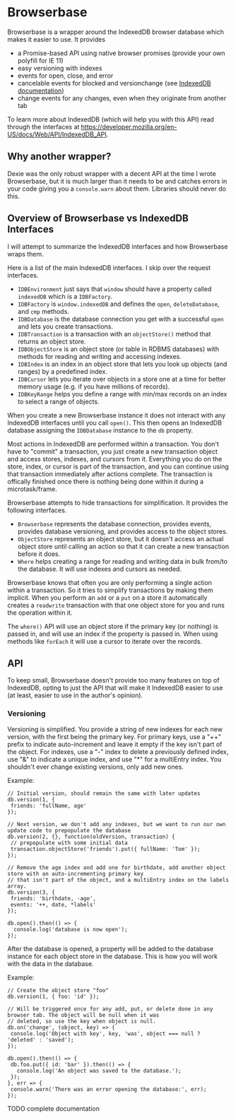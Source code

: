 # Browserbase

Browserbase is a wrapper around the IndexedDB browser database which makes it easier to use. It provides
* a Promise-based API using native browser promises (provide your own polyfill for IE 11)
* easy versioning with indexes
* events for open, close, and error
* cancelable events for blocked and versionchange (see [IndexedDB documentation](https://developer.mozilla.org/en-US/docs/Web/API/IDBDatabase/onversionchange))
* change events for any changes, even when they originate from another tab

To learn more about IndexedDB (which will help you with this API) read through the interfaces at
https://developer.mozilla.org/en-US/docs/Web/API/IndexedDB_API.

## Why another wrapper?

Dexie was the only robust wrapper with a decent API at the time I wrote Browserbase, but it is much larger than it needs
to be and catches errors in your code giving you a `console.warn` about them. Libraries should never do this.

## Overview of Browserbase vs IndexedDB Interfaces

I will attempt to summarize the IndexedDB interfaces and how Browserbase wraps them.

Here is a list of the main IndexedDB interfaces. I skip over the request interfaces.

* `IDBEnvironment` just says that `window` should have a property called `indexedDB` which is a `IDBFactory`.
* `IDBFactory` is `window.indexedDB` and defines the `open`, `deleteDatabase`, and `cmp` methods.
* `IDBDatabase` is the database connection you get with a successful `open` and lets you create transactions.
* `IDBTransaction` is a transaction with an `objectStore()` method that returns an object store.
* `IDBObjectStore` is an object store (or table in RDBMS databases) with methods for reading and writing and accessing indexes.
* `IDBIndex` is an index in an object store that lets you look up objects (and ranges) by a predefined index.
* `IDBCursor` lets you iterate over objects in a store one at a time for better memory usage (e.g. if you have millions of records).
* `IDBKeyRange` helps you define a range with min/max records on an index to select a range of objects.

When you create a new Browserbase instance it does not interact with any IndexedDB interfaces until you call `open()`.
This then opens an IndexedDB database assigning the `IDBDatabase` instance to the `db` property.

Most actions in IndexedDB are performed within a transaction. You don't have to "commit" a transaction, you just create
a new transaction object and access stores, indexes, and cursors from it. Everything you do on the store, index, or
cursor is part of the transaction, and you can continue using that transaction immediately after actions complete. The
transaction is offically finished once there is nothing being done within it during a microtask/frame.

Browserbase attempts to hide transactions for simplification. It provides the following interfaces.

* `Browserbase` represents the database connection, provides events, provides database versioning, and provides access to
  the object stores.
* `ObjectStore` represents an object store, but it doesn't access an actual object store until calling an action so that
  it can create a new transaction before it does.
* `Where` helps creating a range for reading and writing data in bulk from/to the database. It will use indexes and
  cursors as needed.

Browserbase knows that often you are only performing a single action within a transaction. So it tries to simplify
transactions by making them implicit. When you perform an `add` or a `put` on a store it automatically creates a
`readwrite` transaction with that one object store for you and runs the operation within it.

The `where()` API will use an object store if the primary key (or nothing) is passed in, and will use an index if the
property is passed in. When using methods like `forEach` it will use a cursor to iterate over the records.

## API

To keep small, Browserbase doesn't provide too many features on top of IndexedDB, opting to just the API that will make it
IndexedDB easier to use (at least, easier to use in the author's opinion).

### Versioning

Versioning is simplified. You provide a string of new indexes for each new version, with the first being the primary
key. For primary keys, use a "++" prefix to indicate auto-increment and leave it empty if the key isn't part of the
object. For indexes, use a "-" index to delete a previously defined index, use "&" to indicate a unique index, and use
"*" for a multiEntry index. You shouldn't ever change existing versions, only add new ones.

Example:

```
// Initial version, should remain the same with later updates
db.version(1, {
 friends: 'fullName, age'
});

// Next version, we don't add any indexes, but we want to run our own update code to prepopulate the database
db.version(2, {}, function(oldVersion, transaction) {
 // prepopulate with some initial data
 transaction.objectStore('friends').put({ fullName: 'Tom' });
});

// Remove the age index and add one for birthdate, add another object store with an auto-incrementing primary key
// that isn't part of the object, and a multiEntry index on the labels array.
db.version(3, {
 friends: 'birthdate, -age',
 events: '++, date, *labels'
});

db.open().then(() => {
  console.log('database is now open');
});
```

After the database is opened, a property will be added to the database instance for each object store in the
database. This is how you will work with the data in the database.

Example:

```
// Create the object store "foo"
db.version(1, { foo: 'id' });

// Will be triggered once for any add, put, or delete done in any browser tab. The object will be null when it was
// deleted, so use the key when object is null.
db.on('change', (object, key) => {
 console.log('Object with key', key, 'was', object === null ? 'deleted' : 'saved');
});

db.open().then(() => {
 db.foo.put({ id: 'bar' }).then(() => {
   console.log('An object was saved to the database.');
 });
}, err => {
 console.warn('There was an error opening the database:', err);
});
```

TODO complete documentation
